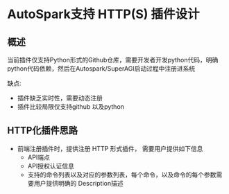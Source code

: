 # AutoSpark支持 HTTP(S) 插件设计


## 概述

当前插件仅支持Python形式的Github仓库，需要开发者开发python代码，明确python代码依赖，然后在Autospark/SuperAGI启动过程中注册进系统

缺点:

* 插件缺乏实时性，需要动态注册
* 插件比较局限仅支持github 以及python

## HTTP化插件思路

* 前端注册插件时，提供注册 HTTP 形式插件， 需要用户提供如下信息
    - API端点
    - API授权认证信息
    - 支持的命令列表以及对应的参数列表，每个命令，以及命令的每个参数需要用户提供明确的 Description描述
